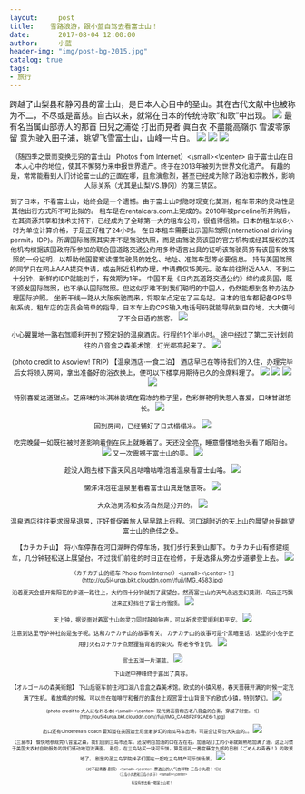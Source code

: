 ```yaml
---
layout:     post
title:    雪路浪游，跟小蓝自驾去看富士山！
date:       2017-08-04 12:00:00
author:     小蓝
header-img: "img/post-bg-2015.jpg"
catalog: true
tags:
- 旅行
---
```

跨越了山梨县和静冈县的富士山，是日本人心目中的圣山。其在古代文献中也被称为不二，不尽或是富慈。自古以来，就常在日本的传统诗歌“和歌”中出现。
![](http://ou5i4urqa.bkt.clouddn.com//fuji/FullSizeRender%20124.jpg)
最有名当属山部赤人的那首
田兒之浦從
打出而見者
眞白衣
不盡能高嶺尓
雪波零家留
意为驶入田子浦，眺望飞雪富士山，山峰一片白。
![](http://ou5i4urqa.bkt.clouddn.com//fuji/FullSizeRender%20127.jpg)
![](http://ou5i4urqa.bkt.clouddn.com//fuji/FullSizeRender%20125.jpg)
![](http://ou5i4urqa.bkt.clouddn.com//fuji/FullSizeRender%20126.jpg)




<center><small>（随四季之景而变换无穷的富士山    Photos from Internet）<\small><\center>
由于富士山在日本人心中的地位，使其不懈努力来申报世界遗产。终于在2013年被列为世界文化遗产。
有趣的是，常常能看到人们讨论富士山的正面在哪，且愈演愈烈，甚至已经成为除了政治和宗教外，影响人际关系（尤其是山梨VS.静冈）的第三禁区。

到了日本，不看富士山，始终会是一个遗憾。由于富士山时隐时现变化莫测，租车带来的灵动性是其他出行方式所不可比拟的。
租车是在rentalcars.com上完成的。2010年被priceline所并购后，在其资源共享和技术支持下，已经成为了全球第一大的租车公司，很值得信赖。日本的租车以6小时为单位计算价格，于是正好租了24小时。
在日本租车需要出示国际驾照(International driving permit，IDP)。所谓国际驾照其实并不是驾驶执照，而是由驾驶员该国的官方机构或经其授权的其他机构根据该国政府所参加的联合国道路交通公约用多种语言出具的证明该驾驶员持有该国有效驾照的一份证明，以帮助他国警察读懂驾驶员的姓名、地址、准驾车型等必要信息。
持有美国驾照的同学只在网上AAA提交申请，或去附近机构办理，申请费仅15美元。驱车前往附近AAA，不到二十分钟，新鲜的IDP就能到手，有效期为1年。
中国不是《日内瓦道路交通公约》缔约成员国，既不颁发国际驾照，也不承认国际驾照。但这似乎难不到我们聪明的中国人，仍然能想到各种办法办理国际护照。
坐新干线一路从大阪疾驰而来，将取车点定在了三岛站。日本的租车都配备GPS导航系统，租车店的店员会简单的指导，日本车上的CPS输入电话号码就能导航到目的地，大大便利了不会日语的旅客。
![](http://ou5i4urqa.bkt.clouddn.com//fuji/IMG_4573.jpg)

小心翼翼地一路右驾顺利开到了预定好的温泉酒店。行程约1个半小时。
途中经过了第二天计划前往的八音盒之森美术馆，灯光都亮起来了。
![](http://ou5i4urqa.bkt.clouddn.com//fuji/12.jpg)

(photo credit to Asoview! TRIP)
【温泉酒店·一食二泊】
酒店早已在等待我们的入住，办理完毕后女将领入房间，拿出准备好的浴衣换上，便可以下楼享用期待已久的会席料理了。
![](http://ou5i4urqa.bkt.clouddn.com//fuji/IMG_13317B3E2390-1.jpg)
![](http://ou5i4urqa.bkt.clouddn.com//fuji/FullSizeRender%20116.jpg)
![](http://ou5i4urqa.bkt.clouddn.com//fuji/FullSizeRender%20115.jpg)
![](http://ou5i4urqa.bkt.clouddn.com//fuji/FullSizeRender%20117.jpg)




特别喜爱这道甜点。芝麻味的冰淇淋装填在霜冻的柿子里，色彩鲜艳明快惹人喜爱，口味甘甜悠长。
![](http://ou5i4urqa.bkt.clouddn.com//fuji/IMG_CEEDD201686D-1.jpg)

回到房间，已经铺好了日式榻榻米。
![](http://ou5i4urqa.bkt.clouddn.com//fuji/IMG_6AECC70BC783-1.jpg)

吃完晚餐一如既往被时差影响着倒在床上就睡着了。天还没全亮，睡意懵懂地抬头看了眼阳台。
![](http://ou5i4urqa.bkt.clouddn.com//fuji/FullSizeRender%20123.jpg)
又一次震撼于富士山的美。
![](http://ou5i4urqa.bkt.clouddn.com//fuji/FullSizeRender%20118.jpg)

趁没人跑去楼下露天风吕咕噜咕噜泡着温泉看富士山咯。
![](http://ou5i4urqa.bkt.clouddn.com//fuji/IMG_8568.jpg)

懒洋洋泡在温泉里看着富士山真是惬意呀。
![](http://ou5i4urqa.bkt.clouddn.com//fuji/FullSizeRender%20112.jpg)

大众池男汤和女汤自然是分开的。
![](http://ou5i4urqa.bkt.clouddn.com//fuji/FullSizeRender%20113.jpg)

温泉酒店往往要求很早退房，正好督促着旅人早早踏上行程。河口湖附近的天上山的展望台是眺望富士山的绝佳之处。

【カチカチ山】
将小车停靠在河口湖畔的停车场，我们步行来到山脚下。カチカチ山有修建缆车，几分钟轻松送上展望台。不过我们前往的时日正在检修，于是选择从旁边步道攀登上去。
![](http://ou5i4urqa.bkt.clouddn.com//fuji/IMG_4559.jpg)

<center><small>（カチカチ山的缆车    Photo from Internet）<\small><\center>
![](http://ou5i4urqa.bkt.clouddn.com//fuji/IMG_4583.jpg)

沿着夏天会盛开紫阳花的步道一路往上，大约四十分钟就到了展望台。然而富士山的天气永远变幻莫测，乌云正巧飘过来正好挡住了富士的雪顶。
![](http://ou5i4urqa.bkt.clouddn.com//fuji/FullSizeRender%20120.jpg)

天上钟，据说面对着富士山的灵力同时敲响钟声，可以祈求恋爱顺利和平安。
![](http://ou5i4urqa.bkt.clouddn.com//fuji/FullSizeRender%20119.jpg)

注意到这里守护神社的是兔子呢。这和カチカチ山的故事有关。
カチカチ山的故事可是个黑暗童话，这里的小兔子正用打火石カチカチ点燃狸猫背着的柴火，帮老爷爷复仇。
![](http://ou5i4urqa.bkt.clouddn.com//fuji/FullSizeRender%20122.jpg)

富士五湖一片湛蓝。
![](http://ou5i4urqa.bkt.clouddn.com//fuji/FullSizeRender%20121.jpg)

下山途中神峰终于露出了真容。

【オルゴールの森美術館】
下山后驱车前往河口湖八音盒之森美术馆。欧式的小镇风格，春天蔷薇开满的时候一定充满了生机。看放晴的时候，可以坐在咖啡厅和餐厅的露台上观赏富士山背景下的欧式小镇，特别梦幻。
![](http://ou5i4urqa.bkt.clouddn.com//fuji/IMG_4545.jpg)

<center><small>(photo credit to 大人になれる本)<\small><\center>
现代男高音和古老八音盒的合奏，穿越了时空。
![](http://ou5i4urqa.bkt.clouddn.com//fuji/IMG_CA4BF2F92AE6-1.jpg)

出口还有Cinderella's coach 要知道在美国迪士尼坐着梦幻的南瓜马车出场，可是会让荷包大失血的。。
![](http://ou5i4urqa.bkt.clouddn.com//fuji/IMG_4564%202.jpg)

【三島市】
愉快地参观完八音盒之森，我们回到三岛市还车。还没明白加油的口在左在右，加油站打工的小哥就娴熟地加满了油，这让习惯于美国大农村自助服务的我们感动地泪流满面。
最后，在三岛站买一块可乐饼，算是巡礼一番宫藤宫九郎的日剧《ごめんね青春！》的取景地了。
剧里的圣三岛学院妹子们围在一起吃三岛特产可乐饼场景。
![](http://ou5i4urqa.bkt.clouddn.com//fuji/FullSizeRender%20110.jpg)

<center><small>（对不起青春    剧照）<\small><\center>
票选出的人气吉祥物-三岛小丸君！
![]()
<center><small>（三岛小丸君和三岛小丸子）<\small><\center>

有没有想去看一眼富士山呢？
![]()



